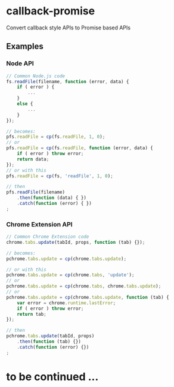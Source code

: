 # callback-promise
Convert callback style APIs to Promise based APIs

## Examples

### Node API

```javascript
// Common Node.js code
fs.readFile(filename, function (error, data) {
    if ( error ) {
        ...
    }
    else {
        ...
    }
});

// becomes:
pfs.readFile = cp(fs.readFile, 1, 0);
// or
pfs.readFile = cp(fs.readFile, function (error, data) {
    if ( error ) throw error;
    return data;
});
// or with this
pfs.readFile = cp(fs, 'readFile', 1, 0);

// then
pfs.readFile(filename)
    .then(function (data) { })
    .catch(function (error) { })
;
```

### Chrome Extension API

```javascript
// Common Chrome Extension code
chrome.tabs.update(tabId, props, function (tab) {});

// becomes:
pchrome.tabs.update = cp(chrome.tabs.update);

// or with this
pchrome.tabs.update = cp(chrome.tabs, 'update');
// or
pchrome.tabs.update = cp(chrome.tabs, chrome.tabs.update);
// or
pchrome.tabs.update = cp(chrome.tabs.update, function (tab) {
    var error = chrome.runtime.lastError;
    if ( error ) throw error;
    return tab;
});

// then
pchrome.tabs.update(tabId, props)
    .then(function (tab) {})
    .catch(function (error) {})
;
```

# to be continued ...

